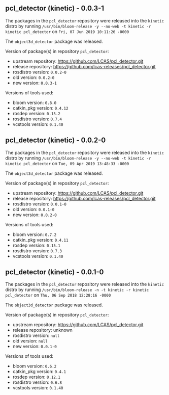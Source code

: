 ## pcl_detector (kinetic) - 0.0.3-1

The packages in the `pcl_detector` repository were released into the `kinetic` distro by running `/usr/bin/bloom-release -y --no-web -t kinetic -r kinetic pcl_detector` on `Fri, 07 Jun 2019 10:11:26 -0000`

The `object3d_detector` package was released.

Version of package(s) in repository `pcl_detector`:

- upstream repository: https://github.com/LCAS/pcl_detector.git
- release repository: https://github.com/lcas-releases/pcl_detector.git
- rosdistro version: `0.0.2-0`
- old version: `0.0.2-0`
- new version: `0.0.3-1`

Versions of tools used:

- bloom version: `0.8.0`
- catkin_pkg version: `0.4.12`
- rosdep version: `0.15.2`
- rosdistro version: `0.7.4`
- vcstools version: `0.1.40`


## pcl_detector (kinetic) - 0.0.2-0

The packages in the `pcl_detector` repository were released into the `kinetic` distro by running `/usr/bin/bloom-release -y --no-web -t kinetic -r kinetic pcl_detector` on `Tue, 09 Apr 2019 13:48:33 -0000`

The `object3d_detector` package was released.

Version of package(s) in repository `pcl_detector`:

- upstream repository: https://github.com/LCAS/pcl_detector.git
- release repository: https://github.com/lcas-releases/pcl_detector.git
- rosdistro version: `0.0.1-0`
- old version: `0.0.1-0`
- new version: `0.0.2-0`

Versions of tools used:

- bloom version: `0.7.2`
- catkin_pkg version: `0.4.11`
- rosdep version: `0.15.1`
- rosdistro version: `0.7.3`
- vcstools version: `0.1.40`


## pcl_detector (kinetic) - 0.0.1-0

The packages in the `pcl_detector` repository were released into the `kinetic` distro by running `/usr/bin/bloom-release -n -t kinetic -r kinetic pcl_detector` on `Thu, 06 Sep 2018 12:28:16 -0000`

The `object3d_detector` package was released.

Version of package(s) in repository `pcl_detector`:

- upstream repository: https://github.com/LCAS/pcl_detector.git
- release repository: unknown
- rosdistro version: `null`
- old version: `null`
- new version: `0.0.1-0`

Versions of tools used:

- bloom version: `0.6.2`
- catkin_pkg version: `0.4.1`
- rosdep version: `0.12.1`
- rosdistro version: `0.6.8`
- vcstools version: `0.1.40`


